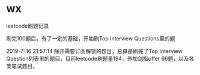 # wx
leetcode刷题记录

刷完100题后，有了一定的基础，开始刷Top Interview Questions里的题

2019-7-16 21:57:14
除开需要订阅解锁的题目，总算是刷完了Top Interview Question列表里的题目，目前leetcode刷题量194，外加剑指offer 66题，以及各类笔试题目。
